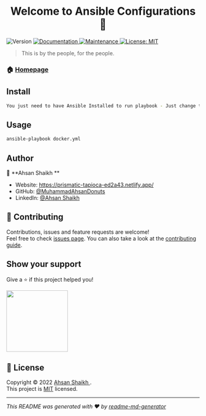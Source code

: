 <h1 align="center">Welcome to Ansible Configurations 👋</h1>
<p>
  <img alt="Version" src="https://img.shields.io/badge/version-1.0.0-blue.svg?cacheSeconds=2592000" />
  <a href="https://github.com/kefranabg/readme-md-generator#readme" target="_blank">
    <img alt="Documentation" src="https://img.shields.io/badge/documentation-yes-brightgreen.svg" />
  </a>
  <a href="https://github.com/kefranabg/readme-md-generator/graphs/commit-activity" target="_blank">
    <img alt="Maintenance" src="https://img.shields.io/badge/Maintained%3F-yes-green.svg" />
  </a>
  <a href="https://github.com/kefranabg/readme-md-generator/blob/master/LICENSE" target="_blank">
    <img alt="License: MIT" src="https://img.shields.io/github/license/MuhammadAhsanDonuts/Ansible Configurations" />
  </a>
</p>

> This is by the people, for the people. 

### 🏠 [Homepage](https://github.com/kefranabg/readme-md-generator#readme)

## Install

```sh
You just need to have Ansible Installed to run playbook - Just change the host according to your requirements in playbook.
```

## Usage

```sh
ansible-playbook docker.yml
```

## Author

👤 **Ahsan Shaikh **

* Website: https://prismatic-tapioca-ed2a43.netlify.app/
* GitHub: [@MuhammadAhsanDonuts](https://github.com/MuhammadAhsanDonuts)
* LinkedIn: [@Ahsan Shaikh](https://www.linkedin.com/in/ahsan-shaikh-974b2b197/)

## 🤝 Contributing

Contributions, issues and feature requests are welcome!<br />Feel free to check [issues page](https://github.com/kefranabg/readme-md-generator/issues). You can also take a look at the [contributing guide](https://github.com/kefranabg/readme-md-generator/blob/master/CONTRIBUTING.md).

## Show your support

Give a ⭐️ if this project helped you!

<a href="https://www.patreon.com/Ahsan">
  <img src="https://c5.patreon.com/external/logo/become_a_patron_button@2x.png" width="160">
</a>

## 📝 License

Copyright © 2022 [Ahsan Shaikh ](https://github.com/MuhammadAhsanDonuts).<br />
This project is [MIT](https://github.com/kefranabg/readme-md-generator/blob/master/LICENSE) licensed.

***
_This README was generated with ❤️ by [readme-md-generator](https://github.com/kefranabg/readme-md-generator)_